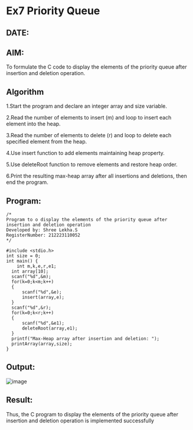 # Ex7 Priority Queue
## DATE:
## AIM:
To formulate the C code to display the elements of the priority queue after insertion and deletion operation.

## Algorithm

1.Start the program and declare an integer array and size variable.

2.Read the number of elements to insert (m) and loop to insert each element into the heap.

3.Read the number of elements to delete (r) and loop to delete each specified element from the heap.

4.Use insert function to add elements maintaining heap property.

5.Use deleteRoot function to remove elements and restore heap order.

6.Print the resulting max-heap array after all insertions and deletions, then end the program.

  

## Program:
```
/*
Program to o display the elements of the priority queue after insertion and deletion operation
Developed by: Shree Lekha.S
RegisterNumber: 212223110052
*/

#include <stdio.h>
int size = 0;
int main() {
    int m,k,e,r,e1;
  int array[10];
  scanf("%d",&m);
  for(k=0;k<m;k++)
  {
      scanf("%d",&e);
      insert(array,e);
  }
  scanf("%d",&r);
  for(k=0;k<r;k++)
  {
      scanf("%d",&e1);
      deleteRoot(array,e1);
  }
  printf("Max-Heap array after insertion and deletion: ");
  printArray(array,size);
}
```

## Output:

![image](https://github.com/user-attachments/assets/e8142f44-e466-4f77-a893-2f1d3211aaaa)


## Result:
Thus, the C program to display the elements of the priority queue after insertion and deletion operation is implemented successfully
